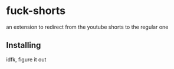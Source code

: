 # fuck-shorts

an extension to redirect from the youtube shorts to the regular one

## Installing

idfk, figure it out
